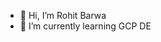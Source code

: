 - 👋 Hi, I’m Rohit Barwa
- 🌱 I’m currently learning GCP DE


<!---
Rohitrajput2022/Rohitrajput2022 is a ✨ special ✨ repository because its `README.md` (this file) appears on your GitHub profile.
You can click the Preview link to take a look at your changes.
--->

